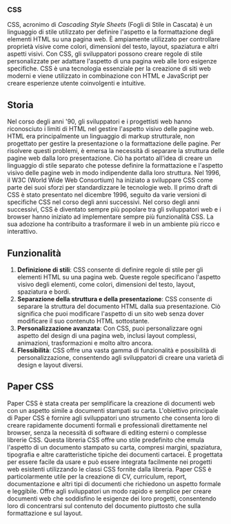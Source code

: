 <!-- @format -->

### CSS

CSS, acronimo di _Cascading Style Sheets_ (Fogli di Stile in Cascata) è un linguaggio di stile utilizzato per definire l'aspetto e la formattazione degli elementi HTML su una pagina web. È ampiamente utilizzato per controllare proprietà visive come colori, dimensioni del testo, layout, spaziatura e altri aspetti visivi.
Con CSS, gli sviluppatori possono creare regole di stile personalizzate per adattare l'aspetto di una pagina web alle loro esigenze specifiche.
CSS è una tecnologia essenziale per la creazione di siti web moderni e viene utilizzato in combinazione con HTML e JavaScript per creare esperienze utente coinvolgenti e intuitive.

## Storia

Nel corso degli anni '90, gli sviluppatori e i progettisti web hanno riconosciuto i limiti di HTML nel gestire l'aspetto visivo delle pagine web. HTML era principalmente un linguaggio di markup strutturale, non progettato per gestire la presentazione o la formattazione delle pagine. Per risolvere questi problemi, è emersa la necessità di separare la struttura delle pagine web dalla loro presentazione. Ciò ha portato all'idea di creare un linguaggio di stile separato che potesse definire la formattazione e l'aspetto visivo delle pagine web in modo indipendente dalla loro struttura. Nel 1996, il W3C (World Wide Web Consortium) ha iniziato a sviluppare CSS come parte dei suoi sforzi per standardizzare le tecnologie web. Il primo draft di CSS è stato presentato nel dicembre 1996, seguito da varie versioni di specifiche CSS nel corso degli anni successivi. Nel corso degli anni successivi, CSS è diventato sempre più popolare tra gli sviluppatori web e i browser hanno iniziato ad implementare sempre più funzionalità CSS.
La sua adozione ha contribuito a trasformare il web in un ambiente più ricco e interattivo.

## Funzionalità

1. **Definizione di stili**: CSS consente di definire regole di stile per gli elementi HTML su una pagina web. Queste regole specificano l'aspetto visivo degli elementi, come colori, dimensioni del testo, layout, spaziatura e bordi.
2. **Separazione della struttura e della presentazione**: CSS consente di separare la struttura del documento HTML dalla sua presentazione. Ciò significa che puoi modificare l'aspetto di un sito web senza dover modificare il suo contenuto HTML sottostante.
3. **Personalizzazione avanzata**: Con CSS, puoi personalizzare ogni aspetto del design di una pagina web, inclusi layout complessi, animazioni, trasformazioni e molto altro ancora.
4. **Flessibilità**: CSS offre una vasta gamma di funzionalità e possibilità di personalizzazione, consentendo agli sviluppatori di creare una varietà di design e layout diversi.

## Paper CSS

Paper CSS è stata creata per semplificare la creazione di documenti web con un aspetto simile a documenti stampati su carta. L'obiettivo principale di Paper CSS è fornire agli sviluppatori uno strumento che consenta loro di creare rapidamente documenti formali e professionali direttamente nel browser, senza la necessità di software di editing esterni o complesse librerie CSS.
Questa libreria CSS offre uno stile predefinito che emula l'aspetto di un documento stampato su carta, compresi margini, spaziatura, tipografia e altre caratteristiche tipiche dei documenti cartacei. È progettata per essere facile da usare e può essere integrata facilmente nei progetti web esistenti utilizzando le classi CSS fornite dalla libreria.
Paper CSS è particolarmente utile per la creazione di CV, curriculum, report, documentazione e altri tipi di documenti che richiedono un aspetto formale e leggibile. Offre agli sviluppatori un modo rapido e semplice per creare documenti web che soddisfino le esigenze dei loro progetti, consentendo loro di concentrarsi sul contenuto del documento piuttosto che sulla formattazione e sul layout.
